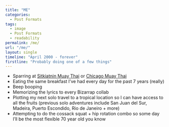 ```yaml
---
title: "ME"
categories:
  - Post Formats
tags:
  - image
  - Post Formats
  - readability
permalink: /me/
url: "/me/"
layout: single
timeline: "April 2000 - forever"
firstline: "Probably doing one of a few things"
---
```


- Sparring at [Sitkiatnin Muay Thai](https://www.sknmuaythai.com/) or [Chicago Muay Thai](https://www.chicagokickboxingclub.com/)
- Eating the same breakfast I’ve had every day for the past 7 years (really)
- Beep booping
- Memorizing the lyrics to every Bizarrap collab
- Plotting my next solo travel to a tropical location so I can have access to all the fruits (previous solo adventures include San Juan del Sur, Madeira, Puerto Escondido, Rio de Janeiro + more)
- Attempting to do the cossack squat + hip rotation combo so some day I’ll be the most flexible 70 year old you know